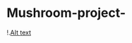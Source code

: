# Mushroom-project-
!.[AIt text](https://p4.wallpaperbetter.com/wallpaper/444/689/157/mushroom-4k-picture-hd-wallpaper-htmlraw=true "Title")
